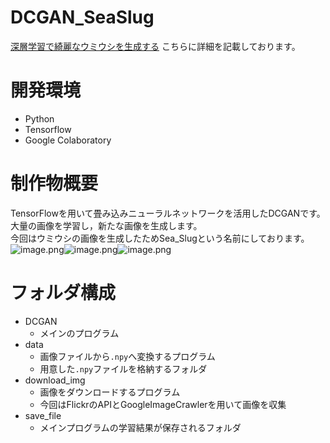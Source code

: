# DCGAN_SeaSlug
[深層学習で綺麗なウミウシを生成する](https://qiita.com/mamika311/items/75bc33cdeea17612bcd0)
こちらに詳細を記載しております。

# 開発環境
- Python
- Tensorflow
- Google Colaboratory

# 制作物概要
TensorFlowを用いて畳み込みニューラルネットワークを活用したDCGANです。  
大量の画像を学習し，新たな画像を生成します。  
今回はウミウシの画像を生成したためSea_Slugという名前にしております。  
![image.png](https://qiita-image-store.s3.ap-northeast-1.amazonaws.com/0/402915/6689bb9d-beba-5d2c-207c-1e05a1d1da70.png)![image.png](https://qiita-image-store.s3.ap-northeast-1.amazonaws.com/0/402915/772dfffd-9f25-0cb6-cc8b-6c8afcf79d80.png)![image.png](https://qiita-image-store.s3.ap-northeast-1.amazonaws.com/0/402915/a59c94a4-0fb2-9b07-43ef-daeb9b4dcfd9.png)

# フォルダ構成
- DCGAN
  - メインのプログラム
- data
  - 画像ファイルから`.npy`へ変換するプログラム
  - 用意した`.npy`ファイルを格納するフォルダ
- download_img
  - 画像をダウンロードするプログラム
  - 今回はFlickrのAPIとGoogleImageCrawlerを用いて画像を収集
- save_file
  - メインプログラムの学習結果が保存されるフォルダ
